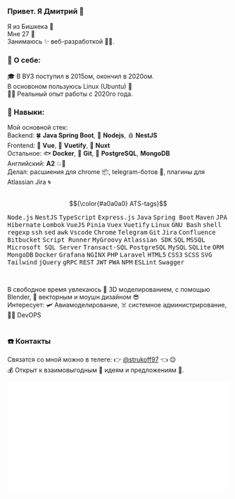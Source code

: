 ### Привет. Я Дмитрий 👋
Я из Бишкека 🌆<br/>
Мне 27 🗿<br/>
Занимаюсь ✨ веб-разработкой 🚣🏻.<br/>

### 👤 О себе:
🎓 В ВУЗ поступил в 2015ом, окончил в 2020ом.<br/>
В основоном пользуюсь Linux (Ubuntu) 🐧<br/>
👷🏼 Реальный опыт работы с 2020го года.<br/>

### 🧠 Навыки:
Мой основной стек:<br/>
Backend: 🍀 **Java Spring Boot**, 📗 **Nodejs**, 🩸 **NestJS**<br/>
Frontend:  🥝 **Vue**, 💠 **Vuetify**, 🐉 **Nuxt**<br/>
Остальное: 🐟 **Docker**, 🔶 **Git**, 🦫 **PostgreSQL**, **MongoDB**<br/>
Английский: **A2** 💥💪<br/>
Делал: расшиения для chrome 📦, telegram-ботов 🤖, плагины для Atlassian Jira 🌀<br/>
<br/>

$${\color{#a0a0a0} ATS-tags}$$
<p>
  <kbd>Node.js</kbd> <kbd>NestJS</kbd> <kbd>TypeScript</kbd> <kbd>Express.js</kbd>
  <kbd>Java</kbd> <kbd>Spring Boot</kbd> <kbd>Maven</kbd> <kbd>JPA</kbd> <kbd>Hibernate</kbd> <kbd>Lombok</kbd>
  <kbd>VueJS</kbd> <kbd>Pinia</kbd> <kbd>Vuex</kbd> <kbd>Vuetify</kbd>
  <kbd>Linux</kbd> <kbd>GNU Bash</kbd> <kbd>shell</kbd> <kbd>regexp</kbd> <kbd>ssh</kbd> <kbd>sed</kbd> <kbd>awk</kbd>
  <kbd>Vscode</kbd> <kbd>Chrome</kbd> <kbd>Telegram</kbd> <kbd>Git</kbd>
  <kbd>Jira</kbd> <kbd>Confluence</kbd> <kbd>Bitbucket</kbd>
  <kbd>Script Runner</kbd> <kbd>MyGroovy</kbd> <kbd>Atlassian SDK</kbd>
  <kbd>SQL</kbd> <kbd>MSSQL</kbd> <kbd>Microsoft SQL Server</kbd> <kbd>Transact-SQL</kbd> <kbd>PostgreSQL</kbd> <kbd>MySQL</kbd> <kbd>SQLite</kbd>
  <kbd>ORM</kbd> <kbd>MongoDB</kbd>
  <kbd>Docker</kbd> <kbd>Grafana</kbd> <kbd>NGINX</kbd>
  <kbd>PHP</kbd> <kbd>Laravel</kbd>
  <kbd>HTML5</kbd> <kbd>CSS3</kbd> <kbd>SCSS</kbd> <kbd>SVG</kbd> <kbd>Tailwind</kbd> <kbd>jQuery</kbd>
  <kbd>gRPC</kbd> <kbd>REST</kbd> <kbd>JWT</kbd> <kbd>PWA</kbd> <kbd>NPM</kbd> <kbd>ESLint</kbd>
  <kbd>Swagger</kbd>
</p>
<br/>

В свободное время увлекаюсь 🧊 3D моделированием, с помощью Blender, 🔮 векторным и моушн дизайном 😎<br/>
Интересует: 🛩 Авиамоделирование, ☠️ системное администрирование, 🐕‍🦺 DevOPS <br/>
<br/>

### ☎️ Контакты
Связатся со мной можно в телеге: 👉 [@strukoff97](https://t.me/strukoff97) 👈 😌<br/>
💰 Открыт к взаимовыгодным 💸 идеям и предложениям 🤝.<br/>


 
![](./assets/skills.svg)
<!--
## То, что мне знакомо
image:
![](./assets/skills.svg)

## Интересные проекты

💊 🚬 ☝ 😵‍💫 


## ![Linux](https://img.shields.io/badge/-Linux-gray?style=for-the-badge)






Apache Cordova
Apache Tomcat
ENV
Adobe Illustrator
Adobe Photoshop
Android
Android Studio
Angular
Apache Lucene
Apache Groovy
Apache Kafka
Apache NetBeans IDE
Apache Solr
Apache Tomcat
Atlassian
Awesome Lists
Babel
Bamboo
Bitbucket
Chai
Composer
CSS
SCSS
CSS Wizardry
CSS Modules
curl
Docker
EditorConfig
Electron
Express
Firebase
Fluentd
Flutter
Git
Go
Google Chrome
Gradle
GraphQL
GTK
Handlebars.js
Heroku
HTML
Ionic
iOS
JavaScript
Jest
Jenkins
JSON
Joomla
Kali Linux
Keystone
Kotlin
Kubernetes
Let's Encrypt
libuv
Linux
MariaDB
NestJS
Next.js
Node.js
Nuxt.js
OpenStreetMap
PHP
Postman
Prisma
Qt
RabbitMQ
React
Redux
Roblox
Rust
Selenium
Socket.io
Svelte
Swift
Telegram
TypeScript
Ubuntu
Vim
Visual Studio Code
Vite
Vuetify
Vue.js
Vulkan
WebAssembly
WebGL
Webpack
Wireshark
-->
